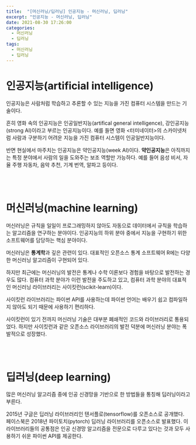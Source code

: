 ```yaml
---
title:  "[머신러닝/딥러닝] 인공지능 - 머신러닝, 딥러닝"
excerpt: "인공지능 - 머신러닝, 딥러닝"
date: 2021-08-30 17:26:00
categories:
  - 머신러닝
  - 딥러닝
tags:
  - 머신러닝
  - 딥러닝
---
```


# 인공지능(artificial intelligence)

인공지능은 사람처럼 학습하고 추론할 수 있는 지능을 가진 컴퓨터 시스템을 만드는 기술이다.

흔히 영화 속의 인공지능은 인공일반지능(artifical general intelligence), 강인공지능(strong AI)이라고 부르는 인공지능이다. 예를 들면 영화 <터미네이터>의 스카이넷처럼 사람과 구분하기 어려운 지능을 가진 컴퓨터 시스템이 인공일반지능이다.

반면 현실에서 마주치는 인공지능은 약인공지능(week AI)이다. **약인공지능**은 아직까지는 특정 분야에서 사람의 일을 도와주는 보조 역할만 가능하다. 예를 들어 음성 비서, 자율 주행 자동차, 음악 추천, 기계 번역, 알파고 등이다.

<br>
<br>

# 머신러닝(machine learning)

머신러닝은 규칙을 일일이 프로그래밍하지 않아도 자동으로 데이터에서 규칙을 학습하는 알고리즘을 연구하는 분야이다. 인공지능의 하위 분야 중에서 지능을 구현하기 위한 소프트웨어를 담당하는 핵심 분야이다.

머신러닝은 **통계학**과 깊은 관련이 있다. 대표적인 오픈소스 통계 소프트웨어 R에는 다양한 머신러닝 알고리즘이 구현되어 있다.

하지만 최근에는 머신러닝의 발전은 통계나 수학 이론보다 경험을 바탕으로 발전하는 경우도 많다. 컴퓨터 과학 분야가 이런 발전을 주도하고 있고, 컴퓨터 과학 분야의 대표적인 머신러닝 라이브러리는 사이킷런(scikit-learn)이다.

사이킷런 라이브러리는 파이썬 API를 사용하는데 파이썬 언어는 배우기 쉽고 컴파일하지 않아도 되기 때문에 사용하기 편리하다.

사이킷런이 있기 전까지 머신러닝 기술은 대부분 폐쇄적인 코드와 라이브러리로 통용되었다. 하지만 사이킷런과 같은 오픈소스 라이브러리의 발전 덕분에 머신러닝 분야는 폭발적으로 성장했다.

<br>
<br>

# 딥러닝(deep learning)

많은 머신러닝 알고리즘 중에 인공 신경망을 기반으로 한 방법들을 통칭해 딥러닝이라고 부른다.

2015년 구글은 딥러닝 라이브러리인 텐서플로(tensorflow)를 오픈소스로 공개했다. 페이스북은 2018년 파이토치(pytorch) 딥러닝 라이브러리를 오픈소스로 발표했다.
이 라이브러리들의 공통점은 인공 신경망 알고리즘을 전문으로 다루고 있다는 것과 모두 사용하기 쉬운 파이썬 API를 제공한다.